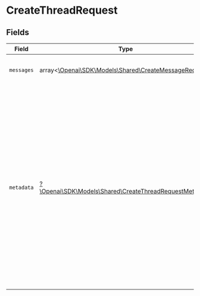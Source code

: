 # CreateThreadRequest


## Fields

| Field                                                                                                                                                                                                                                                       | Type                                                                                                                                                                                                                                                        | Required                                                                                                                                                                                                                                                    | Description                                                                                                                                                                                                                                                 |
| ----------------------------------------------------------------------------------------------------------------------------------------------------------------------------------------------------------------------------------------------------------- | ----------------------------------------------------------------------------------------------------------------------------------------------------------------------------------------------------------------------------------------------------------- | ----------------------------------------------------------------------------------------------------------------------------------------------------------------------------------------------------------------------------------------------------------- | ----------------------------------------------------------------------------------------------------------------------------------------------------------------------------------------------------------------------------------------------------------- |
| `messages`                                                                                                                                                                                                                                                  | array<[\Openai\SDK\Models\Shared\CreateMessageRequest](../../Models/Shared/CreateMessageRequest.md)>                                                                                                                                                        | :heavy_minus_sign:                                                                                                                                                                                                                                          | A list of [messages](/docs/api-reference/messages) to start the thread with.                                                                                                                                                                                |
| `metadata`                                                                                                                                                                                                                                                  | [?\Openai\SDK\Models\Shared\CreateThreadRequestMetadata](../../Models/Shared/CreateThreadRequestMetadata.md)                                                                                                                                                | :heavy_minus_sign:                                                                                                                                                                                                                                          | Set of 16 key-value pairs that can be attached to an object. This can be useful for storing additional information about the object in a structured format. Keys can be a maximum of 64 characters long and values can be a maxium of 512 characters long.<br/> |
